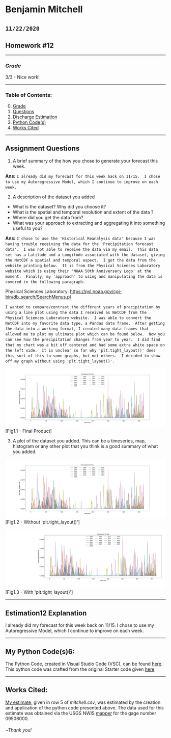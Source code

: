 # Benjamin Mitchell
## `11/22/2020`
## Homework #12

___
<a name="grd"></a>
### ***Grade***
3/3 - Nice work!

___
### Table of Contents:
0. [ Grade](#grd)
1. [ Questions](#qns)
2. [ Discharge Estimation](#est)
3. [ Python Code(s)](#cod)
4. [ Works Cited](#cit)

___
<a name="qns"></a>
## Assignment Questions

1. A brief summary of the how you chose to generate your forecast this week.

**Ans:**
`I already did my forecast for this week back on 11/15.  I chose to use my Autoregressive Model, which I continue to improve on each week.
`

2. A description of the dataset you added
- What is the dataset? Why did you choose it?
- What is the spatial and temporal resolution and extent of the data ?
- Where did you get the data from?
- What was your approach to extracting and aggregating it into something useful to you?

**Ans:**
`I chose to use the 'Historical Reanalysis data' because I was having trouble receiving the data for the 'Precipitation forecast data'.  I was not able to receive the data via my email.  This data set has a Latitude and a Longitude associated with the dataset, giving the NetCDF a spatial and temporal aspect.  I got the data from the website printing below.  It is from the Physical Sciences Laboratory website which is using their 'NOAA 50th Anniversary Logo' at the moment.  Finally, my 'approach' to using and manipulating the data is covered in the following paragraph.
`

Physical Sciences Laboratory:
https://psl.noaa.gov/cgi-bin/db_search/SearchMenus.pl


`I wanted to compare/contrast the different years of precipitation by using a line plot using the data I received as NetCDF from the Physical Sciences Laboratory website.  I was able to convert the NetCDF into my favorite data type, a Pandas data frame.  After getting the data into a working format, I created many data frames that allowed me to plot my ultimate plot which can be found below.  Now you can see how the precipitation changes from year to year.  I did find that my chart was a bit off centered and had some extra white space on the left side.  It is unclear so far why 'plt.tight_layout()' does this sort of this to some graphs, but not others.  I decided to show off my graph without using 'plt.tight_layout()'.
`

![precip-wo](Precipitation_By_Year_wo.png "Precipitation By Year Without Tight Layout?")
[Fig1.1 - Final Product]

3. A plot of the dataset you added. This can be a timeseries, map, histogram or any other plot that you think is a good summary of what you added.

![precip-wo](Precipitation_By_Year_wo.png "Precipitation By Year Without Tight Layout?")
[Fig1.2 - Without 'plt.tight_layout()']


![precip](Precipitation_By_Year.png "Precipitation By Year")
[Fig1.3 - With 'plt.tight_layout()']

___
<a name="est"></a>
## Estimation12 Explanation

I already did my forecast for this week back on 11/15.  I chose to use my Autoregressive Model, which I continue to improve on each week.

___
<a name="cod"></a>
## My Python Code(s)6:

The Python Code, created in Visual Studio Code (VSC), can be found [here](Mitchell_week12.py).  This python code was crafted from the original Starter code given [here](../../Orig_Starter_Codes_BM/Week12_Reanalysis_Netcdf_starter.py).


___
<a name="cit"></a>
## Works Cited:

[My estimate,](https://github.com/HAS-Tools-Fall2020/forecasting/blob/master/forecast_entries/mitchell.csv) given in row 5 of *mitchell.csv*, was estimated by the creation and application of the python code presented above.  The data used for this estimate was obtained via the USGS NWIS [mapper](https://maps.waterdata.usgs.gov/mapper/) for the gage number 09506000.
###### ~Thank you!
